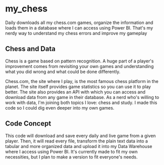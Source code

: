 # my_chess
Daily downloads all my chess.com games, organize the information and loads them in a database where I can access using Power BI. That's my nerdy way to understand my chess errors and improve my gameplay

## Chess and Data

Chess is a game based on pattern recognition. A huge part of a player's improvement comes from revisiting your own games and understanding what you did wrong and what could be done differently.

Chess.com, the site where I play, is the most famous chess platform in the planet. The site itself provides game statistics so you can use it to play better. The site also provides an API with which you can access and download data from any game in their database. As a nerd who's willing to work with data, I'm joining both topics I love: chess and study. I made this code so I could dig even deeper into my own games.

## Code Concept

This code will download and save every daily and live game from a given player. Then, it will read every file, transform the plain text data into a tabular and more organized data and upload it into my Data Warehouse where I access using Power BI. It's currently made to fit my own necessities, but I plan to make a version to fit everyone's needs.
